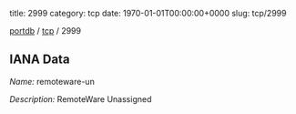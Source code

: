 title: 2999
category: tcp
date: 1970-01-01T00:00:00+0000
slug: tcp/2999

[portdb](/) / [tcp](/category/tcp.html) / 2999


## IANA Data

_Name:_ remoteware-un

_Description:_ RemoteWare Unassigned

